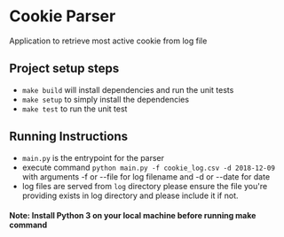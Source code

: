# Cookie Parser
Application to retrieve most active cookie from log file

## Project setup steps
- `make build` will install dependencies and run the unit tests
- `make setup` to simply install the dependencies
- `make test` to run the unit test

## Running Instructions

- `main.py` is the entrypoint for the parser
- execute command `python main.py -f cookie_log.csv -d 2018-12-09` with arguments -f or --file for log filename and
  -d or --date for date
- log files are served from `log` directory please ensure the file you're providing exists in log directory and 
  please include it if not. 


#### Note: Install Python 3 on your local machine before running make command